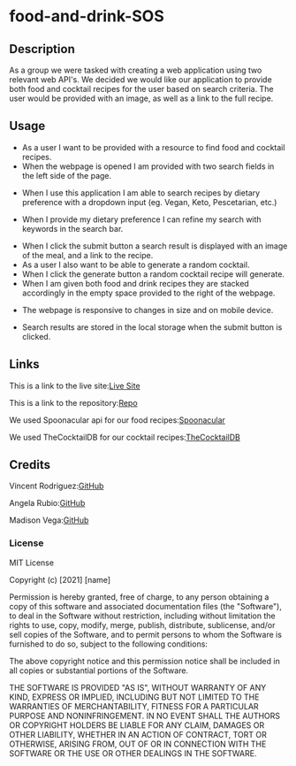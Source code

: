 # food-and-drink-SOS

## Description
As a group we were tasked with creating a web application using two relevant web API's. We decided we would like our application to provide both food and cocktail recipes for the user based on search criteria. The user would be provided with an image, as well as a link to the full recipe. 




## Usage
* As a user I want to be provided with a resource to find food and cocktail recipes.
* When the webpage is opened I am provided with two search fields in the left side of the page.
<!-- add screenshot of webpage here -->
* When I use this application I am able to search recipes by dietary preference with a dropdown input (eg. Vegan, Keto, Pescetarian, etc.)
<!-- add screenshot of dropdown -->
* When I provide my dietary preference I can refine my search with keywords in the search bar.
<!-- add screenshot of search field with criteria input -->
* When I click the submit button a search result is displayed with an image of the meal, and a link to the recipe.
* As a user I also want to be able to generate a random cocktail.
* When I click the generate button a random cocktail recipe will generate.
* When I am given both food and drink recipes they are stacked accordingly in the empty space provided to the right of the webpage. 
<!-- screenshot of both results being deployed -->
* The webpage is responsive to changes in size and on mobile device.
<!-- screenshot of mobile webpage -->
* Search results are stored in the local storage when the submit button is clicked.




## Links

This is a link to the live site:[Live Site](https://neptune92.github.io/food-and-drink/index.html)<br>

This is a link to the repository:[Repo](https://github.com/neptune92/food-and-drink)<br>

We used Spoonacular api for our food recipes:[Spoonacular](https://spoonacular.com/food-api)<br>

We used TheCocktailDB for our cocktail recipes:[TheCocktailDB](https://www.thecocktaildb.com/)<br>

## Credits 

Vincent Rodriguez:[GitHub](https://github.com/vinceray90)<br>

Angela Rubio:[GitHub](https://github.com/neptune92)<br>

Madison Vega:[GitHub](https://github.com/madison-vega)<br>


### License


MIT License

Copyright (c) [2021] [name]

Permission is hereby granted, free of charge, to any person obtaining a copy
of this software and associated documentation files (the "Software"), to deal
in the Software without restriction, including without limitation the rights
to use, copy, modify, merge, publish, distribute, sublicense, and/or sell
copies of the Software, and to permit persons to whom the Software is
furnished to do so, subject to the following conditions:

The above copyright notice and this permission notice shall be included in all
copies or substantial portions of the Software.

THE SOFTWARE IS PROVIDED "AS IS", WITHOUT WARRANTY OF ANY KIND, EXPRESS OR
IMPLIED, INCLUDING BUT NOT LIMITED TO THE WARRANTIES OF MERCHANTABILITY,
FITNESS FOR A PARTICULAR PURPOSE AND NONINFRINGEMENT. IN NO EVENT SHALL THE
AUTHORS OR COPYRIGHT HOLDERS BE LIABLE FOR ANY CLAIM, DAMAGES OR OTHER
LIABILITY, WHETHER IN AN ACTION OF CONTRACT, TORT OR OTHERWISE, ARISING FROM,
OUT OF OR IN CONNECTION WITH THE SOFTWARE OR THE USE OR OTHER DEALINGS IN THE
SOFTWARE.